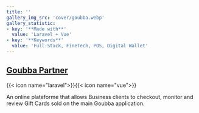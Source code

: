 ```yaml
---
title: ''
gallery_img_src: 'cover/goubba.webp'
gallery_statistic:
- key: '**Made with**'
  value: 'Laravel + Vue'
- key: '**Keywords**'
  value: 'Full-Stack, FineTech, POS, Digital Wallet'
---
```

## [Goubba Partner](https://goubba.com/)

{{< icon name="laravel">}}{{< icon name="vue">}}

An online plateforme that allows Business clients to checkout, monitor and review Gift Cards sold on the main Goubba application. 

